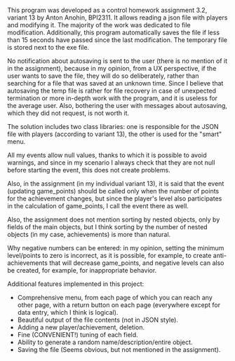 This program was developed as a control homework assignment 3.2, variant 13 by Anton Anohin, BPI2311. It allows reading a json file with players and modifying it. The majority of the work was dedicated to file modification. Additionally, this program automatically saves the file if less than 15 seconds have passed since the last modification. The temporary file is stored next to the exe file.

No notification about autosaving is sent to the user (there is no mention of it in the assignment), because in my opinion, from a UX perspective, if the user wants to save the file, they will do so deliberately, rather than searching for a file that was saved at an unknown time. Since I believe that autosaving the temp file is rather for file recovery in case of unexpected termination or more in-depth work with the program, and it is useless for the average user. Also, bothering the user with messages about autosaving, which they did not request, is not worth it.

The solution includes two class libraries: one is responsible for the JSON file with players (according to variant 13), the other is used for the "smart" menu.

All my events allow null values, thanks to which it is possible to avoid warnings, and since in my scenario I always check that they are not null before starting the event, this does not create problems.

Also, in the assignment (in my individual variant 13), it is said that the event (updating game_points) should be called only when the number of points for the achievement changes, but since the player's level also participates in the calculation of game_points, I call the event there as well.

Also, the assignment does not mention sorting by nested objects, only by fields of the main objects, but I think sorting by the number of nested objects (in my case, achievements) is more than natural.

Why negative numbers can be entered: in my opinion, setting the minimum level/points to zero is incorrect, as it is possible, for example, to create anti-achievements that will decrease game_points, and negative levels can also be created, for example, for inappropriate behavior.

Additional features implemented in this project:
- Comprehensive menu, from each page of which you can reach any other page, with a return button on each page (everywhere except for data entry, which I think is logical).
- Beautiful output of the file contents (not in JSON style).
- Adding a new player/achievement, deletion.
- Fine (CONVENIENT!) tuning of each field.
- Ability to generate a random name/description/entire object.
- Saving the file (Seems obvious, but not mentioned in the assignment).

